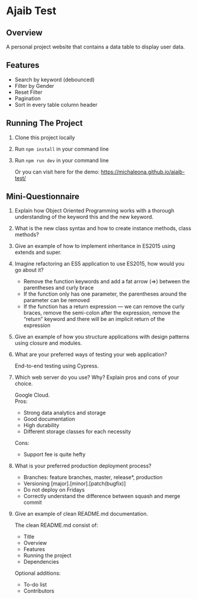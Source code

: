 # Ajaib Test

## Overview

A personal project website that contains a data table to display user data.

## Features

- Search by keyword (debounced)
- Filter by Gender
- Reset Filter
- Pagination
- Sort in every table column header

## Running The Project

1. Clone this project locally
2. Run `npm install` in your command line
3. Run `npm run dev` in your command line

   Or you can visit here for the demo: https://michaleona.github.io/ajaib-test/

## Mini-Questionnaire

1. Explain how Object Oriented Programming works with a thorough understanding of the keyword this
   and the new keyword.
2. What is the new class syntax and how to create instance methods, class methods?
3. Give an example of how to implement inheritance in ES2015 using extends and super.
4. Imagine refactoring an ES5 application to use ES2015, how would you go about it?
   - Remove the function keywords and add a fat arrow (=>) between the parentheses and curly brace
   - If the function only has one parameter, the parentheses around the parameter can be removed
   - If the function has a return expression — we can remove the curly braces, remove the semi-colon after the expression, remove the “return” keyword and there will be an implicit return of the expression
5. Give an example of how you structure applications with design patterns using closure and modules.
6. What are your preferred ways of testing your web application?

   End-to-end testing using Cypress.

7. Which web server do you use? Why? Explain pros and cons of your choice.

   Google Cloud.  
   Pros:

   - Strong data analytics and storage
   - Good documentation
   - High durability
   - Different storage classes for each necessity

   Cons:

   - Support fee is quite hefty

8. What is your preferred production deployment process?
   - Branches: feature branches, master, release\*, production
   - Versioning [major].[minor].[patch(bugfix)]
   - Do not deploy on Fridays
   - Correctly understand the difference between squash and merge commit
9. Give an example of clean README.md documentation.

   The clean README.md consist of:

   - Title
   - Overview
   - Features
   - Running the project
   - Dependencies

   Optional additions:

   - To-do list
   - Contributors
